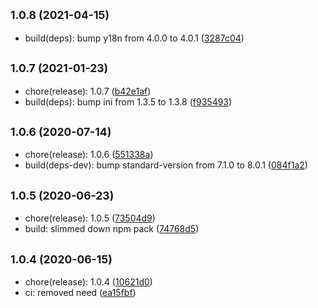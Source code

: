 ## <small>1.0.8 (2021-04-15)</small>

* build(deps): bump y18n from 4.0.0 to 4.0.1 ([3287c04](https://github.com/Kirkhammetz/lcov-total/commit/3287c04))



## <small>1.0.7 (2021-01-23)</small>

* chore(release): 1.0.7 ([b42e1af](https://github.com/Kirkhammetz/lcov-total/commit/b42e1af))
* build(deps): bump ini from 1.3.5 to 1.3.8 ([f935493](https://github.com/Kirkhammetz/lcov-total/commit/f935493))



## <small>1.0.6 (2020-07-14)</small>

* chore(release): 1.0.6 ([551338a](https://github.com/Kirkhammetz/lcov-total/commit/551338a))
* build(deps-dev): bump standard-version from 7.1.0 to 8.0.1 ([084f1a2](https://github.com/Kirkhammetz/lcov-total/commit/084f1a2))



## <small>1.0.5 (2020-06-23)</small>

* chore(release): 1.0.5 ([73504d9](https://github.com/Kirkhammetz/lcov-total/commit/73504d9))
* build: slimmed down npm pack ([74768d5](https://github.com/Kirkhammetz/lcov-total/commit/74768d5))



## <small>1.0.4 (2020-06-15)</small>

* chore(release): 1.0.4 ([10621d0](https://github.com/Kirkhammetz/lcov-total/commit/10621d0))
* ci: removed need ([ea15fbf](https://github.com/Kirkhammetz/lcov-total/commit/ea15fbf))



